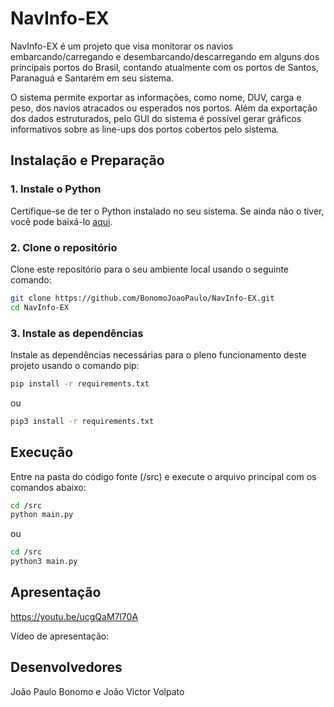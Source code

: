 # NavInfo-EX

NavInfo-EX é um projeto que visa monitorar os navios embarcando/carregando e desembarcando/descarregando em alguns dos principais portos do Brasil, contando atualmente com os portos de Santos, Paranaguá e Santarém em seu sistema. 

O sistema permite exportar as informações, como nome, DUV, carga e peso, dos navios atracados ou esperados nos portos. Além da exportação dos dados estruturados, pelo GUI do sistema é possível gerar gráficos informativos sobre as line-ups dos portos cobertos pelo sistema.

## Instalação e Preparação

### 1. Instale o Python

Certifique-se de ter o Python instalado no seu sistema. Se ainda não o tiver, você pode baixá-lo [aqui](https://www.python.org/downloads/).

### 2. Clone o repositório

Clone este repositório para o seu ambiente local usando o seguinte comando:

```bash
git clone https://github.com/BonomoJoaoPaulo/NavInfo-EX.git
cd NavInfo-EX
```

### 3. Instale as dependências

Instale as dependências necessárias para o pleno funcionamento deste projeto usando o comando pip:
```bash
pip install -r requirements.txt
```
ou
```bash
pip3 install -r requirements.txt
```

## Execução

Entre na pasta do código fonte (/src) e execute o arquivo principal com os comandos abaixo:
```bash
cd /src
python main.py
```
ou
```bash
cd /src
python3 main.py
```

## Apresentação

https://youtu.be/ucgQaM7l70A

Vídeo de apresentação: 

## Desenvolvedores

João Paulo Bonomo e João Victor Volpato
